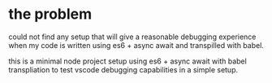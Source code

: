 # the problem
could not find any setup that will give a reasonable debugging experience when my code is written using es6 + async await and transpilled with babel.

this is a minimal node project setup using es6 + async await with babel transpliation to test vscode debugging capabilities in a simple setup.

